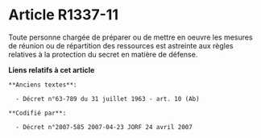# Article R1337-11

Toute personne chargée de préparer ou de mettre en oeuvre les mesures de réunion ou de répartition des ressources est
astreinte aux règles relatives à la protection du secret en matière de défense.

**Liens relatifs à cet article**

	**Anciens textes**:

	  - Décret n°63-789 du 31 juillet 1963 - art. 10 (Ab)

	**Codifié par**:

	  - Décret n°2007-585 2007-04-23 JORF 24 avril 2007
